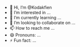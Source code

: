 - 👋 Hi, I’m @Kodakfien
- 👀 I’m interested in ...
- 🌱 I’m currently learning ...
- 💞️ I’m looking to collaborate on ...
- 📫 How to reach me ...
- 😄 Pronouns: ...
- ⚡ Fun fact: ...

<!---
Kodakfien/Kodakfien is a ✨ special ✨ repository because its `README.md` (this file) appears on your GitHub profile.
You can click the Preview link to take a look at your changes.
--->
